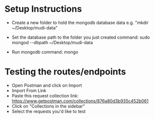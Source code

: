 # Setup Instructions

- Create a new folder to hold the mongodb database data
	e.g. "mkdir ~/Desktop/mudi-data"

- Set the database path to the folder you just created
	command: sudo mongod --dbpath ~/Desktop/mudi-data

- Run mongodb
	command: mongo

# Testing the routes/endpoints
- Open Postman and click on Import
- Import From Link
- Paste this request collection link: https://www.getpostman.com/collections/876a80d3b935c452b061
- Click on "Collections in the sidebar"
- Select the requests you'd like to test